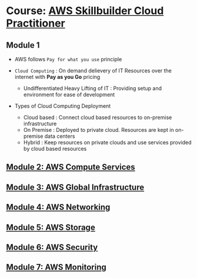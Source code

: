 # Course: [AWS Skillbuilder Cloud Practitioner](https://explore.skillbuilder.aws/learn/course/134/play/62437/aws-cloud-practitioner-essentials)

## Module 1

- AWS follows `Pay for what you use` principle
- `Cloud Computing` : On demand delievery of IT Resources over the internet with **Pay as you Go** pricing
  - Undifferentiated Heavy Lifting of IT : Providing setup and environment for ease of development

- Types of Cloud Computing Deployment
  - Cloud based : Connect cloud based resources to on-premise infrastructure
  - On Premise : Deployed to private cloud. Resources are kept in on-premise data centers 
  - Hybrid : Keep resources on private clouds and use services provided by cloud based resources

## [Module 2: AWS Compute Services](./AWS_Compute.md)

## [Module 3: AWS Global Infrastructure](./AWS_Infrastructure.md)

## [Module 4: AWS Networking](./AWS_Networking.md)

## [Module 5: AWS Storage](./AWS_Storage.md)

## [Module 6: AWS Security](./AWS_Security.md)

## [Module 7: AWS Monitoring](./AWS_Monitoring.md)
